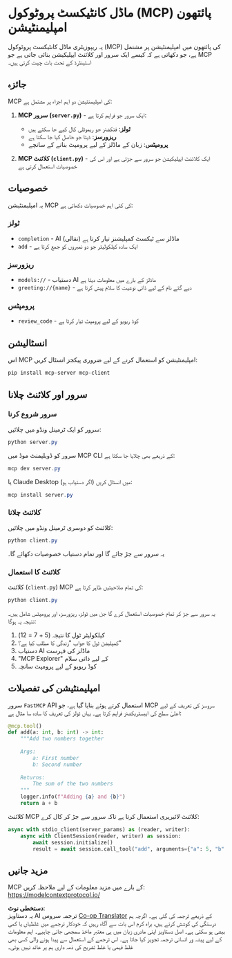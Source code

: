 <!--
CO_OP_TRANSLATOR_METADATA:
{
  "original_hash": "706b9b075dc484b73a053e6e9c709b4b",
  "translation_date": "2025-05-25T13:27:52+00:00",
  "source_file": "04-PracticalImplementation/samples/python/README.md",
  "language_code": "ur"
}
-->
# ماڈل کانٹیکسٹ پروٹوکول (MCP) پائتھون امپلیمنٹیشن

یہ ریپوزیٹری ماڈل کانٹیکسٹ پروٹوکول (MCP) کی پائتھون میں امپلیمنٹیشن پر مشتمل ہے، جو دکھاتی ہے کہ کیسے ایک سرور اور کلائنٹ ایپلیکیشن بنائی جاتی ہے جو MCP اسٹینڈرڈ کے تحت بات چیت کرتی ہیں۔

## جائزہ

MCP کی امپلیمنٹیشن دو اہم اجزاء پر مشتمل ہے:

1. **MCP سرور (`server.py`)** - ایک سرور جو فراہم کرتا ہے:
   - **ٹولز**: فنکشنز جو ریموٹلی کال کیے جا سکتے ہیں
   - **ریزورسز**: ڈیٹا جو حاصل کیا جا سکتا ہے
   - **پرومپٹس**: زبان کے ماڈلز کے لیے پرومپٹ بنانے کے سانچے

2. **MCP کلائنٹ (`client.py`)** - ایک کلائنٹ ایپلیکیشن جو سرور سے جڑتی ہے اور اس کی خصوصیات استعمال کرتی ہے

## خصوصیات

یہ امپلیمنٹیشن MCP کی کئی اہم خصوصیات دکھاتی ہے:

### ٹولز
- `completion` - AI ماڈلز سے ٹیکسٹ کمپلیشنز تیار کرتا ہے (نقالی)
- `add` - ایک سادہ کیلکولیٹر جو دو نمبروں کو جمع کرتا ہے

### ریزورسز
- `models://` - دستیاب AI ماڈلز کے بارے میں معلومات دیتا ہے
- `greeting://{name}` - دیے گئے نام کے لیے ذاتی نوعیت کا سلام پیش کرتا ہے

### پرومپٹس
- `review_code` - کوڈ ریویو کے لیے پرومپٹ تیار کرتا ہے

## انسٹالیشن

اس MCP امپلیمنٹیشن کو استعمال کرنے کے لیے ضروری پیکجز انسٹال کریں:

```powershell
pip install mcp-server mcp-client
```

## سرور اور کلائنٹ چلانا

### سرور شروع کرنا

سرور کو ایک ٹرمینل ونڈو میں چلائیں:

```powershell
python server.py
```

سرور کو ڈویلپمنٹ موڈ میں MCP CLI کے ذریعے بھی چلایا جا سکتا ہے:

```powershell
mcp dev server.py
```

یا Claude Desktop میں انسٹال کریں (اگر دستیاب ہو):

```powershell
mcp install server.py
```

### کلائنٹ چلانا

کلائنٹ کو دوسری ٹرمینل ونڈو میں چلائیں:

```powershell
python client.py
```

یہ سرور سے جڑ جائے گا اور تمام دستیاب خصوصیات دکھائے گا۔

### کلائنٹ کا استعمال

کلائنٹ (`client.py`) MCP کی تمام صلاحیتیں ظاہر کرتا ہے:

```powershell
python client.py
```

یہ سرور سے جڑ کر تمام خصوصیات استعمال کرے گا جن میں ٹولز، ریزورسز، اور پرومپٹس شامل ہیں۔ نتیجہ یہ ہوگا:

1. کیلکولیٹر ٹول کا نتیجہ (5 + 7 = 12)
2. کمپلیشن ٹول کا جواب "زندگی کا مطلب کیا ہے؟"
3. دستیاب AI ماڈلز کی فہرست
4. "MCP Explorer" کے لیے ذاتی سلام
5. کوڈ ریویو کے لیے پرومپٹ سانچہ

## امپلیمنٹیشن کی تفصیلات

سرور `FastMCP` API استعمال کرتے ہوئے بنایا گیا ہے، جو MCP سروسز کی تعریف کے لیے اعلیٰ سطح کی ایبسٹریکشنز فراہم کرتا ہے۔ یہاں ٹولز کی تعریف کا سادہ سا مثال ہے:

```python
@mcp.tool()
def add(a: int, b: int) -> int:
    """Add two numbers together
    
    Args:
        a: First number
        b: Second number
    
    Returns:
        The sum of the two numbers
    """
    logger.info(f"Adding {a} and {b}")
    return a + b
```

کلائنٹ MCP کلائنٹ لائبریری استعمال کرتا ہے تاکہ سرور سے جڑ کر کال کرے:

```python
async with stdio_client(server_params) as (reader, writer):
    async with ClientSession(reader, writer) as session:
        await session.initialize()
        result = await session.call_tool("add", arguments={"a": 5, "b": 7})
```

## مزید جانیں

MCP کے بارے میں مزید معلومات کے لیے ملاحظہ کریں: https://modelcontextprotocol.io/

**دستخطی نوٹ**:  
یہ دستاویز AI ترجمہ سروس [Co-op Translator](https://github.com/Azure/co-op-translator) کے ذریعے ترجمہ کی گئی ہے۔ اگرچہ ہم درستگی کی کوشش کرتے ہیں، براہ کرم اس بات سے آگاہ رہیں کہ خودکار ترجمے میں غلطیاں یا کمی بیشی ہو سکتی ہے۔ اصل دستاویز اپنی مادری زبان میں ہی معتبر ماخذ سمجھی جانی چاہیے۔ اہم معلومات کے لیے پیشہ ور انسانی ترجمہ تجویز کیا جاتا ہے۔ اس ترجمے کے استعمال سے پیدا ہونے والی کسی بھی غلط فہمی یا غلط تشریح کی ذمہ داری ہم پر عائد نہیں ہوتی۔